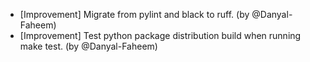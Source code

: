 - [Improvement] Migrate from pylint and black to ruff. (by @Danyal-Faheem)
- [Improvement] Test python package distribution build when running make test. (by @Danyal-Faheem)